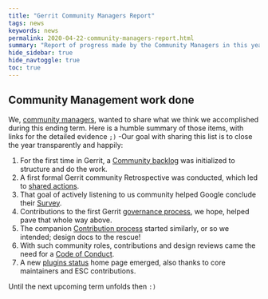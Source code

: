```yaml
---
title: "Gerrit Community Managers Report"
tags: news
keywords: news
permalink: 2020-04-22-community-managers-report.html
summary: "Report of progress made by the Community Managers in this year"
hide_sidebar: true
hide_navtoggle: true
toc: true
---
```


## Community Management work done

We, [community managers](https://www.gerritcodereview.com/members.html#community-managers),
wanted to share what we think we accomplished during this ending term. Here is
a humble summary of those items, with links for the detailed evidence `;)` -Our
goal with sharing this list is to close the year transparently and happily:

1. For the first time in Gerrit, a
   [Community backlog](https://bugs.chromium.org/p/gerrit/issues/list?q=component%3ACommunity&sort=priority)
   was initialized to structure and do the work.
1. A first formal Gerrit community Retrospective was conducted, which led to
   [shared actions](https://bugs.chromium.org/p/gerrit/issues/list?q=label%3ARetrospective&sort=priority).
1. That goal of actively listening to us community helped Google conclude their
   [Survey](https://bugs.chromium.org/p/gerrit/issues/list?q=label%3ASurvey&sort=priority).
1. Contributions to the first Gerrit
   [governance process](https://gerrit-review.googlesource.com/Documentation/dev-processes.html#project-governance),
   we hope, helped pave that whole way above.
1. The companion
   [Contribution process](https://gerrit-review.googlesource.com/Documentation/dev-community.html#how-to-contribute)
   started similarly, or so we intended; design docs to the rescue!
1. With such community roles, contributions and design reviews came the need for a
   [Code of Conduct](https://www.gerritcodereview.com/codeofconduct.html).
1. A new
   [plugins status](https://www.gerritcodereview.com/2020-03-31-gerrit-news-feb-mar-2020.html#new-plugins-home-page)
   home page emerged, also thanks to core maintainers and ESC contributions.

Until the next upcoming term unfolds then `:)`
